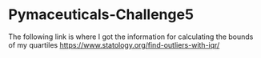 # Pymaceuticals-Challenge5

The following link is where I got the information for calculating the bounds of my quartiles
https://www.statology.org/find-outliers-with-iqr/


